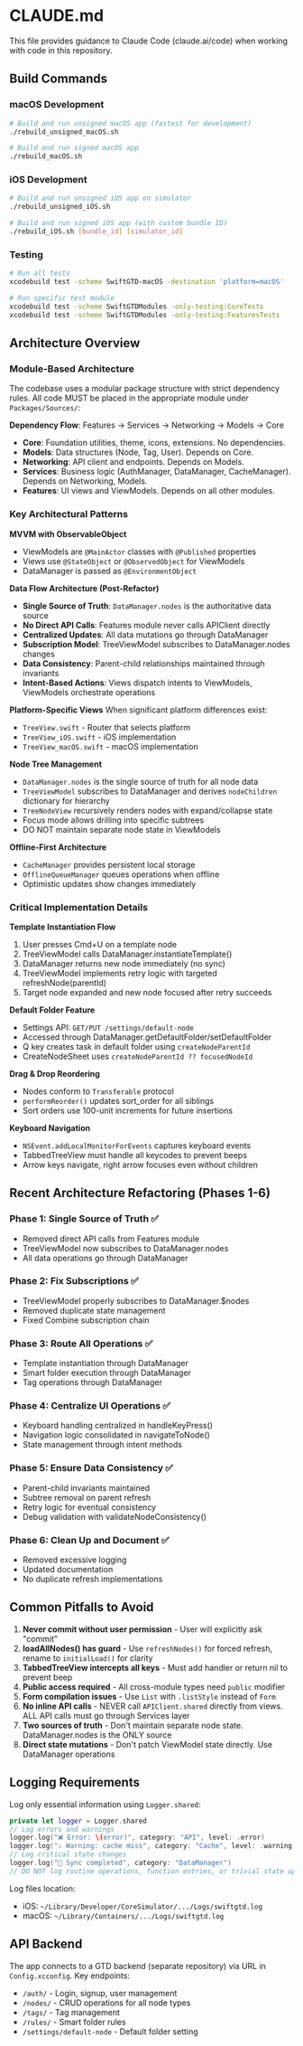 # CLAUDE.md

This file provides guidance to Claude Code (claude.ai/code) when working with code in this repository.

## Build Commands

### macOS Development
```bash
# Build and run unsigned macOS app (fastest for development)
./rebuild_unsigned_macOS.sh

# Build and run signed macOS app
./rebuild_macOS.sh
```

### iOS Development
```bash
# Build and run unsigned iOS app on simulator
./rebuild_unsigned_iOS.sh

# Build and run signed iOS app (with custom bundle ID)
./rebuild_iOS.sh [bundle_id] [simulator_id]
```

### Testing
```bash
# Run all tests
xcodebuild test -scheme SwiftGTD-macOS -destination 'platform=macOS'

# Run specific test module
xcodebuild test -scheme SwiftGTDModules -only-testing:CoreTests
xcodebuild test -scheme SwiftGTDModules -only-testing:FeaturesTests
```

## Architecture Overview

### Module-Based Architecture
The codebase uses a modular package structure with strict dependency rules. All code MUST be placed in the appropriate module under `Packages/Sources/`:

**Dependency Flow**: Features → Services → Networking → Models → Core

- **Core**: Foundation utilities, theme, icons, extensions. No dependencies.
- **Models**: Data structures (Node, Tag, User). Depends on Core.
- **Networking**: API client and endpoints. Depends on Models.
- **Services**: Business logic (AuthManager, DataManager, CacheManager). Depends on Networking, Models.
- **Features**: UI views and ViewModels. Depends on all other modules.

### Key Architectural Patterns

**MVVM with ObservableObject**
- ViewModels are `@MainActor` classes with `@Published` properties
- Views use `@StateObject` or `@ObservedObject` for ViewModels
- DataManager is passed as `@EnvironmentObject`

**Data Flow Architecture (Post-Refactor)**
- **Single Source of Truth**: `DataManager.nodes` is the authoritative data source
- **No Direct API Calls**: Features module never calls APIClient directly
- **Centralized Updates**: All data mutations go through DataManager
- **Subscription Model**: TreeViewModel subscribes to DataManager.nodes changes
- **Data Consistency**: Parent-child relationships maintained through invariants
- **Intent-Based Actions**: Views dispatch intents to ViewModels, ViewModels orchestrate operations

**Platform-Specific Views**
When significant platform differences exist:
- `TreeView.swift` - Router that selects platform
- `TreeView_iOS.swift` - iOS implementation
- `TreeView_macOS.swift` - macOS implementation

**Node Tree Management**
- `DataManager.nodes` is the single source of truth for all node data
- `TreeViewModel` subscribes to DataManager and derives `nodeChildren` dictionary for hierarchy
- `TreeNodeView` recursively renders nodes with expand/collapse state
- Focus mode allows drilling into specific subtrees
- DO NOT maintain separate node state in ViewModels

**Offline-First Architecture**
- `CacheManager` provides persistent local storage
- `OfflineQueueManager` queues operations when offline
- Optimistic updates show changes immediately

### Critical Implementation Details

**Template Instantiation Flow**
1. User presses Cmd+U on a template node
2. TreeViewModel calls DataManager.instantiateTemplate()
3. DataManager returns new node immediately (no sync)
4. TreeViewModel implements retry logic with targeted refreshNode(parentId)
5. Target node expanded and new node focused after retry succeeds

**Default Folder Feature**
- Settings API: `GET/PUT /settings/default-node`
- Accessed through DataManager.getDefaultFolder/setDefaultFolder
- Q key creates task in default folder using `createNodeParentId`
- CreateNodeSheet uses `createNodeParentId ?? focusedNodeId`

**Drag & Drop Reordering**
- Nodes conform to `Transferable` protocol
- `performReorder()` updates sort_order for all siblings
- Sort orders use 100-unit increments for future insertions

**Keyboard Navigation**
- `NSEvent.addLocalMonitorForEvents` captures keyboard events
- TabbedTreeView must handle all keycodes to prevent beeps
- Arrow keys navigate, right arrow focuses even without children

## Recent Architecture Refactoring (Phases 1-6)

### Phase 1: Single Source of Truth ✅
- Removed direct API calls from Features module
- TreeViewModel now subscribes to DataManager.nodes
- All data operations go through DataManager

### Phase 2: Fix Subscriptions ✅
- TreeViewModel properly subscribes to DataManager.$nodes
- Removed duplicate state management
- Fixed Combine subscription chain

### Phase 3: Route All Operations ✅
- Template instantiation through DataManager
- Smart folder execution through DataManager
- Tag operations through DataManager

### Phase 4: Centralize UI Operations ✅
- Keyboard handling centralized in handleKeyPress()
- Navigation logic consolidated in navigateToNode()
- State management through intent methods

### Phase 5: Ensure Data Consistency ✅
- Parent-child invariants maintained
- Subtree removal on parent refresh
- Retry logic for eventual consistency
- Debug validation with validateNodeConsistency()

### Phase 6: Clean Up and Document ✅
- Removed excessive logging
- Updated documentation
- No duplicate refresh implementations

## Common Pitfalls to Avoid

1. **Never commit without user permission** - User will explicitly ask "commit"
2. **loadAllNodes() has guard** - Use `refreshNodes()` for forced refresh, rename to `initialLoad()` for clarity
3. **TabbedTreeView intercepts all keys** - Must add handler or return nil to prevent beep
4. **Public access required** - All cross-module types need `public` modifier
5. **Form compilation issues** - Use `List` with `.listStyle` instead of `Form`
6. **No inline API calls** - NEVER call `APIClient.shared` directly from views. ALL API calls must go through Services layer
7. **Two sources of truth** - Don't maintain separate node state. DataManager.nodes is the ONLY source
8. **Direct state mutations** - Don't patch ViewModel state directly. Use DataManager operations

## Logging Requirements

Log only essential information using `Logger.shared`:
```swift
private let logger = Logger.shared
// Log errors and warnings
logger.log("❌ Error: \(error)", category: "API", level: .error)
logger.log("⚠️ Warning: cache miss", category: "Cache", level: .warning)
// Log critical state changes
logger.log("🔄 Sync completed", category: "DataManager")
// DO NOT log routine operations, function entries, or trivial state updates
```

Log files location:
- iOS: `~/Library/Developer/CoreSimulator/.../Logs/swiftgtd.log`
- macOS: `~/Library/Containers/.../Logs/swiftgtd.log`

## API Backend

The app connects to a GTD backend (separate repository) via URL in `Config.xcconfig`.
Key endpoints:
- `/auth/` - Login, signup, user management
- `/nodes/` - CRUD operations for all node types
- `/tags/` - Tag management
- `/rules/` - Smart folder rules
- `/settings/default-node` - Default folder setting